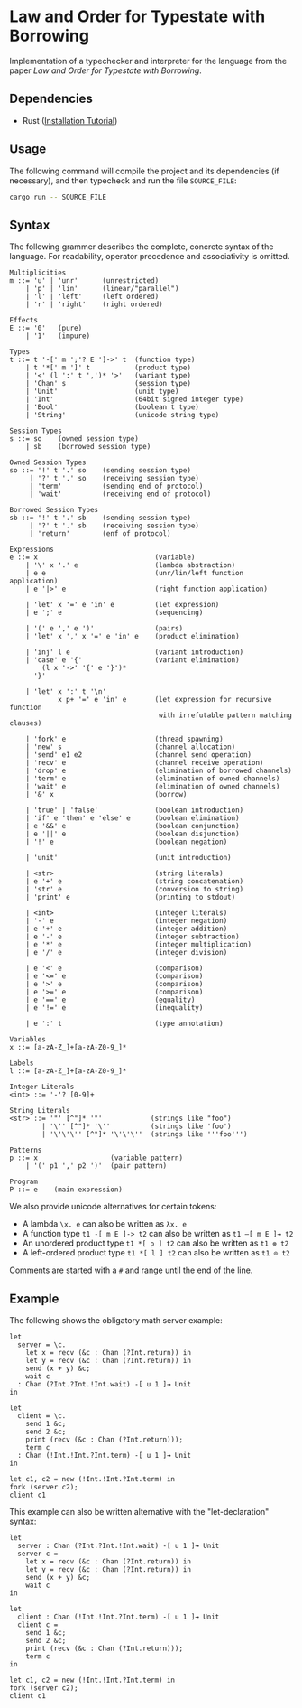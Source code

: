 # Law and Order for Typestate with Borrowing

Implementation of a typechecker and interpreter for the language from the paper
*Law and Order for Typestate with Borrowing*.

## Dependencies

- Rust ([Installation Tutorial](https://www.rust-lang.org/tools/install))

## Usage

The following command will compile the project and its dependencies (if necessary), and then
typecheck and run the file `SOURCE_FILE`:

```bash
cargo run -- SOURCE_FILE
```

## Syntax

The following grammer describes the complete, concrete syntax of the language.
For readability, operator precedence and associativity is omitted.

```
Multiplicities
m ::= 'u' | 'unr'      (unrestricted)
    | 'p' | 'lin'      (linear/"parallel")
    | 'l' | 'left'     (left ordered)
    | 'r' | 'right'    (right ordered)

Effects
E ::= '0'   (pure)
    | '1'   (impure)

Types
t ::= t '-[' m ';'? E ']->' t  (function type)
    | t '*[' m ']' t           (product type)
    | '<' (l ':' t ',')* '>'   (variant type)
    | 'Chan' s                 (session type)
    | 'Unit'                   (unit type)
    | 'Int'                    (64bit signed integer type)
    | 'Bool'                   (boolean t type)
    | 'String'                 (unicode string type)

Session Types
s ::= so    (owned session type)
    | sb    (borrowed session type)

Owned Session Types
so ::= '!' t '.' so    (sending session type)
     | '?' t '.' so    (receiving session type)
     | 'term'          (sending end of protocol)
     | 'wait'          (receiving end of protocol)

Borrowed Session Types
sb ::= '!' t '.' sb    (sending session type)
     | '?' t '.' sb    (receiving session type)
     | 'return'        (enf of protocol)

Expressions
e ::= x                             (variable)
    | '\' x '.' e                   (lambda abstraction)
    | e e                           (unr/lin/left function application)
    | e '|>' e                      (right function application)

    | 'let' x '=' e 'in' e          (let expression)
    | e ';' e                       (sequencing)

    | '(' e ',' e ')'               (pairs)
    | 'let' x ',' x '=' e 'in' e    (product elimination)

    | 'inj' l e                     (variant introduction)
    | 'case' e '{'                  (variant elimination)
        (l x '->' '{' e '}')*
      '}'

    | 'let' x ':' t '\n'
            x p+ '=' e 'in' e       (let expression for recursive function
                                     with irrefutable pattern matching clauses)

    | 'fork' e                      (thread spawning)
    | 'new' s                       (channel allocation)
    | 'send' e1 e2                  (channel send operation)
    | 'recv' e                      (channel receive operation)
    | 'drop' e                      (elimination of borrowed channels)
    | 'term' e                      (elimination of owned channels)
    | 'wait' e                      (elimination of owned channels)
    | '&' x                         (borrow)

    | 'true' | 'false'              (boolean introduction)
    | 'if' e 'then' e 'else' e      (boolean elimination)
    | e '&&' e                      (boolean conjunction)
    | e '||' e                      (boolean disjunction)
    | '!' e                         (boolean negation)

    | 'unit'                        (unit introduction)

    | <str>                         (string literals)
    | e '+' e                       (string concatenation)
    | 'str' e                       (conversion to string)
    | 'print' e                     (printing to stdout)

    | <int>                         (integer literals)
    | '-' e                         (integer negation)
    | e '+' e                       (integer addition)
    | e '-' e                       (integer subtraction)
    | e '*' e                       (integer multiplication)
    | e '/' e                       (integer division)

    | e '<' e                       (comparison)
    | e '<=' e                      (comparison)
    | e '>' e                       (comparison)
    | e '>=' e                      (comparison)
    | e '==' e                      (equality)
    | e '!=' e                      (inequality)

    | e ':' t                       (type annotation)
    
Variables
x ::= [a-zA-Z_]+[a-zA-Z0-9_]*

Labels
l ::= [a-zA-Z_]+[a-zA-Z0-9_]*

Integer Literals
<int> ::= '-'? [0-9]+

String Literals
<str> ::= '"' [^"]* '"'            (strings like "foo")
        | '\'' [^"]* '\''          (strings like 'foo')
        | '\'\'\'' [^"]* '\'\'\''  (strings like '''foo''')

Patterns
p ::= x                  (variable pattern)
    | '(' p1 ',' p2 ')'  (pair pattern)
    
Program
P ::= e    (main expression)
```

We also provide unicode alternatives for certain tokens:
- A lambda `\x. e` can also be written as `λx. e`
- A function type `t1 -[ m E ]-> t2` can also be written as `t1 –[ m E ]→ t2`
- An unordered product type `t1 *[ p ] t2` can also be written as `t1 ⊗ t2`
- A left-ordered product type `t1 *[ l ] t2` can also be written as `t1 ⊙ t2`

Comments are started with a `#` and range until the end of the line.

## Example

The following shows the obligatory math server example:

```
let 
  server = \c.
    let x = recv (&c : Chan (?Int.return)) in
    let y = recv (&c : Chan (?Int.return)) in
    send (x + y) &c;
    wait c
  : Chan (?Int.?Int.!Int.wait) -[ u 1 ]→ Unit
in

let
  client = \c.
    send 1 &c;
    send 2 &c;
    print (recv (&c : Chan (?Int.return)));
    term c
  : Chan (!Int.!Int.?Int.term) -[ u 1 ]→ Unit
in

let c1, c2 = new (!Int.!Int.?Int.term) in
fork (server c2);
client c1
```

This example can also be written alternative with the "let-declaration" syntax:

```
let 
  server : Chan (?Int.?Int.!Int.wait) -[ u 1 ]→ Unit
  server c =
    let x = recv (&c : Chan (?Int.return)) in
    let y = recv (&c : Chan (?Int.return)) in
    send (x + y) &c;
    wait c
in

let
  client : Chan (!Int.!Int.?Int.term) -[ u 1 ]→ Unit
  client c =
    send 1 &c;
    send 2 &c;
    print (recv (&c : Chan (?Int.return)));
    term c
in

let c1, c2 = new (!Int.!Int.?Int.term) in
fork (server c2);
client c1
```
